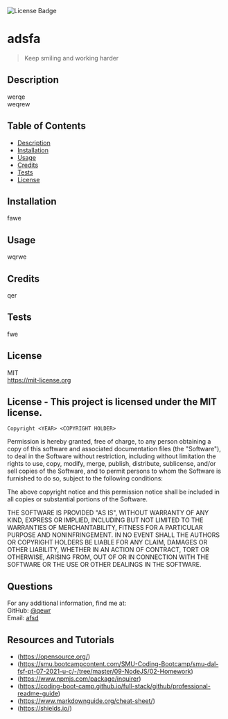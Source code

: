 ![License Badge](https://img.shields.io/badge/license-MIT-yellow.svg)
  
  # adsfa
  
  > Keep smiling and working harder
  
  ## Description
  werqe
  <br>
  weqrew
  <br>

  ## Table of Contents
  - [Description](#)
  - [Installation](#installation)
  - [Usage](#usage)
  - [Credits](#credits)
  - [Tests](#tests)
  - [License](#license)

  ## Installation
  fawe

  ## Usage
  wqrwe

  ## Credits
  qer
  
  ## Tests
  fwe

  ## License
  MIT
  <br>
  https://mit-license.org
  

  ## License - This project is licensed under the MIT license.
    Copyright <YEAR> <COPYRIGHT HOLDER>

Permission is hereby granted, free of charge, to any person obtaining a copy of this software and associated documentation files (the "Software"), to deal in the Software without restriction, including without limitation the rights to use, copy, modify, merge, publish, distribute, sublicense, and/or sell copies of the Software, and to permit persons to whom the Software is furnished to do so, subject to the following conditions:

The above copyright notice and this permission notice shall be included in all copies or substantial portions of the Software.

THE SOFTWARE IS PROVIDED "AS IS", WITHOUT WARRANTY OF ANY KIND, EXPRESS OR IMPLIED, INCLUDING BUT NOT LIMITED TO THE WARRANTIES OF MERCHANTABILITY, FITNESS FOR A PARTICULAR PURPOSE AND NONINFRINGEMENT. IN NO EVENT SHALL THE AUTHORS OR COPYRIGHT HOLDERS BE LIABLE FOR ANY CLAIM, DAMAGES OR OTHER LIABILITY, WHETHER IN AN ACTION OF CONTRACT, TORT OR OTHERWISE, ARISING FROM, OUT OF OR IN CONNECTION WITH THE SOFTWARE OR THE USE OR OTHER DEALINGS IN THE SOFTWARE.



    

  ## Questions
  For any additional information, find me at:
  <br>
  GitHub: [@qewr](https://github.com/qewr)
  <br>
  Email: [afsd](mailto:afsd)
  

  
  ## Resources and Tutorials
  * (https://opensource.org/)
  * (https://smu.bootcampcontent.com/SMU-Coding-Bootcamp/smu-dal-fsf-pt-07-2021-u-c/-/tree/master/09-NodeJS/02-Homework)
  * (https://www.npmjs.com/package/inquirer)
  * (https://coding-boot-camp.github.io/full-stack/github/professional-readme-guide)
  * (https://www.markdownguide.org/cheat-sheet/)
  * (https://shields.io/)

  